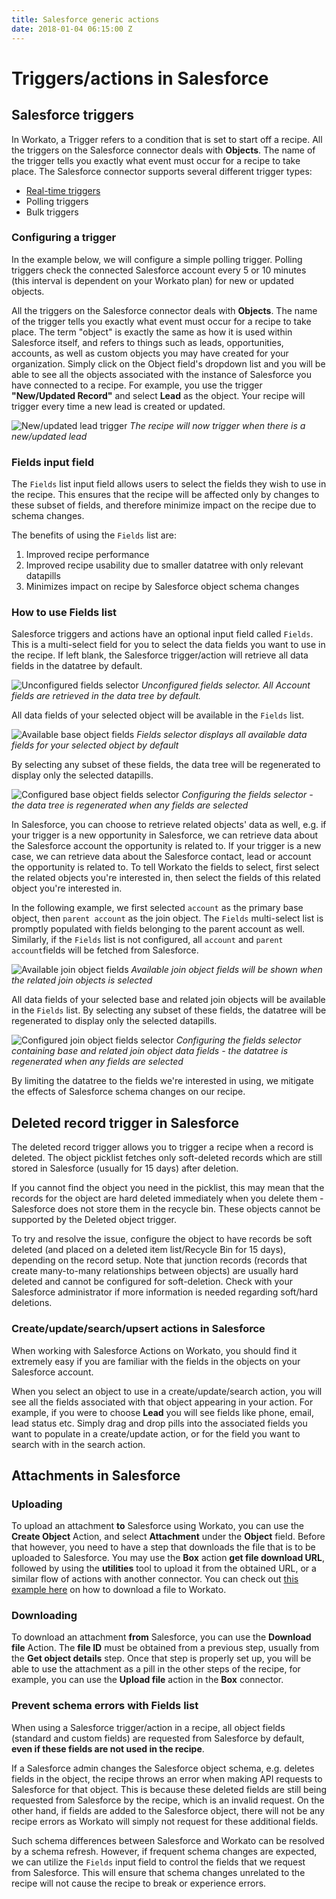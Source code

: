 ```yaml
---
title: Salesforce generic actions
date: 2018-01-04 06:15:00 Z
---
```


# Triggers/actions in Salesforce

## Salesforce triggers

In Workato, a Trigger refers to a condition that is set to start off a recipe. All the triggers on the Salesforce connector deals with **Objects**. The name of the trigger tells you exactly what event must occur for a recipe to take place. The Salesforce connector supports several different trigger types:

- [Real-time triggers](/connectors/salesforce/salesforce-real-time.md)
- Polling triggers
- Bulk triggers

### Configuring a trigger

In the example below, we will configure a simple polling trigger. Polling triggers check the connected Salesforce account every 5 or 10 minutes (this interval is dependent on your Workato plan) for new or updated objects.

All the triggers on the Salesforce connector deals with **Objects**. The name of the trigger tells you exactly what event must occur for a recipe to take place. The term "object" is exactly the same as how it is used within Salesforce itself, and refers to things such as leads, opportunities, accounts, as well as custom objects you may have created for your organization. Simply click on the Object field's dropdown list and you will be able to see all the objects associated with the instance of Salesforce you have connected to a recipe. For example, you use the trigger **"New/Updated Record"** and select **Lead** as the object. Your recipe will trigger every time a new lead is created or updated.

![New/updated lead trigger](~@img/salesforce-docs/trigger-new-updated-lead.png)
*The recipe will now trigger when there is a new/updated lead*

### Fields input field
The `Fields` list input field allows users to select the fields they wish to use in the recipe. This ensures that the recipe will be affected only by changes to these subset of fields, and therefore minimize impact on the recipe due to schema changes.

The benefits of using the `Fields` list are:
1. Improved recipe performance
2. Improved recipe usability due to smaller datatree with only relevant datapills
2. Minimizes impact on recipe by Salesforce object schema changes

### How to use Fields list
Salesforce triggers and actions have an optional input field called `Fields`. This is a multi-select field for you to select the data fields you want to use in the recipe. If left blank, the Salesforce trigger/action will retrieve all data fields in the datatree by default.

![Unconfigured fields selector](~@img/salesforce-docs/unconfigured-fields-selector.gif)
*Unconfigured fields selector. All Account fields are retrieved in the data tree by default.*

All data fields of your selected object will be available in the `Fields` list.

![Available base object fields](~@img/salesforce-docs/available-base-object-fields.gif)
*Fields selector displays all available data fields for your selected object by default*

By selecting any subset of these fields, the data tree will be regenerated to display only the selected datapills.

![Configured base object fields selector](~@img/salesforce-docs/configured-fields-selector-base-object.gif)
*Configuring the fields selector - the data tree is regenerated when any fields are selected*

In Salesforce, you can choose to retrieve related objects' data as well, e.g. if your trigger is a new opportunity in Salesforce, we can retrieve data about the Salesforce account the opportunity is related to. If your trigger is a new case, we can retrieve data about the Salesforce contact, lead or account the opportunity is related to. To tell Workato the fields to select, first select the related objects you're interested in, then select the fields of this related object you're interested in.

In the following example, we first selected `account` as the primary base object, then `parent account` as the join object. The `Fields` multi-select list is promptly populated with fields belonging to the parent account as well. Similarly, if the `Fields` list is not configured, all `account` and `parent account`fields will be fetched from Salesforce.

![Available join object fields](~@img/salesforce-docs/available-join-object-fields.gif)
*Available join object fields will be shown when the related join objects is selected*

All data fields of your selected base and related join objects will be available in the `Fields` list. By selecting any subset of these fields, the datatree will be regenerated to display only the selected datapills.

![Configured join object fields selector](~@img/salesforce-docs/configured-fields-selector-join-object.gif)
*Configuring the fields selector containing base and related join object data fields - the datatree is regenerated when any fields are selected*

By limiting the datatree to the fields we're interested in using, we mitigate the effects of Salesforce schema changes on our recipe.

## Deleted record trigger in Salesforce
The deleted record trigger allows you to trigger a recipe when a record is deleted. The object picklist fetches only soft-deleted records which are still stored in Salesforce (usually for 15 days) after deletion.

If you cannot find the object you need in the picklist, this may mean that the records for the object are hard deleted immediately when you delete them - Salesforce does not store them in the recycle bin. These objects cannot be supported by the Deleted object trigger.

To try and resolve the issue, configure the object to have records be soft deleted (and placed on a deleted item list/Recycle Bin for 15 days), depending on the record setup. Note that junction records (records that create many-to-many relationships between objects) are usually hard deleted and cannot be configured for soft-deletion. Check with your Salesforce administrator if more information is needed regarding soft/hard deletions.

### Create/update/search/upsert actions in Salesforce
When working with Salesforce Actions on Workato, you should find it extremely easy if you are familiar with the fields in the objects on your Salesforce account.

When you select an object to use in a create/update/search action, you will see all the fields associated with that object appearing in your action. For example, if you were to choose **Lead** you will see fields like phone, email, lead status etc. Simply drag and drop pills into the associated fields you want to populate in a create/update action, or for the field you want to search with in the search action.


## Attachments in Salesforce

### Uploading
To upload an attachment **to** Salesforce using Workato, you can use the **Create Object** Action, and select **Attachment** under the **Object** field. Before that however, you need to have a step that downloads the file that is to be uploaded to Salesforce. You may use the **Box** action **get file download URL**, followed by using the **utilities** tool to upload it from the obtained URL, or a similar flow of actions with another connector.  You can check out [this example here](http://docs.workato.com/handling-files-and-attachments.html#example-of-using-utilities-to-download-file-from-public-url) on how to download a file to Workato.

### Downloading
To download an attachment **from** Salesforce, you can use the **Download file** Action.  The **file ID** must be obtained from a previous step, usually from the **Get object details** step. Once that step is properly set up, you will be able to use the attachment as a pill in the other steps of the recipe, for example, you can use the **Upload file** action in the **Box** connector.

### Prevent schema errors with Fields list
When using a Salesforce trigger/action in a recipe, all object fields (standard and custom fields) are requested from Salesforce by default, **even if these fields are not used in the recipe**.

If a Salesforce admin changes the Salesforce object schema, e.g. deletes fields in the object, the recipe throws an error when making API requests to Salesforce for that object. This is because these deleted fields are still being requested from Salesforce by the recipe, which is an invalid request. On the other hand, if fields are added to the Salesforce object, there will not be any recipe errors as Workato will simply not request for these additional fields.

Such schema differences between Salesforce and Workato can be resolved by a schema refresh. However, if frequent schema changes are expected, we can utilize the `Fields` input field to control the fields that we request from Salesforce. This will ensure that schema changes unrelated to the recipe will not cause the recipe to break or experience errors.
